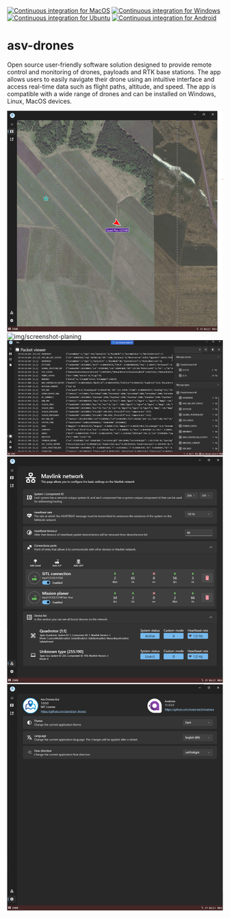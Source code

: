 [![Continuous integration for MacOS](https://github.com/asv-soft/asv-drones/actions/workflows/macos_release.yml/badge.svg)](https://github.com/asv-soft/asv-drones/actions/workflows/macos_release.yml)
[![Continuous integration for Windows](https://github.com/asv-soft/asv-drones/actions/workflows/windows_release.yml/badge.svg)](https://github.com/asv-soft/asv-drones/actions/workflows/windows_release.yml)
[![Continuous integration for Ubuntu](https://github.com/asv-soft/asv-drones/actions/workflows/ubuntu_release.yml/badge.svg)](https://github.com/asv-soft/asv-drones/actions/workflows/ubuntu_release.yml)
[![Continuous integration for Android](https://github.com/asv-soft/asv-drones/actions/workflows/android_release.yml/badge.svg)](https://github.com/asv-soft/asv-drones/actions/workflows/android_release.yml)
# asv-drones
Open source user-friendly software solution designed to provide remote control and monitoring of drones, payloads and RTK base stations. The app allows users to easily navigate their drone using an intuitive interface and access real-time data such as flight paths, altitude, and speed. The app is compatible with a wide range of drones and can be installed on Windows, Linux, MacOS devices.

![img/screenshot-flight](img/screenshot-flight.png)
![img/screenshot-planing](img/screenshot-planing.png)
![img/screenshot-packet-viewer](img/screenshot-packet-viewer.png)
![img/screenshot-connections](img/screenshot-connections.png)
![img/screenshot-settings](img/screenshot-settings.png)
